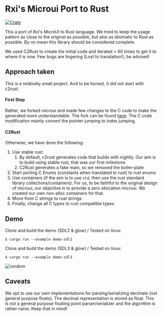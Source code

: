 # Rxi's Microui Port to Rust
[![Crate](https://img.shields.io/crates/v/microui.svg)](https://crates.io/crates/microui)

This a port of Rxi's MicroUI to Rust language. 
We tried to keep the usage pattern as close to the original as possible, but also as idiomatic to Rust as possible. By no mean this library should be considered complete.

We used C2Rust to create the initial code and iterated > 60 times to get it to where it is now. Few bugs are lingering (Lost to translation!), be advised!

## Approach taken
This is a relatively small project. And to be honest, it did not start with c2rust. 

#### First Step
Rather, we forked microui and made few changes to the C code to make the generated more understandable. The fork can be found [here](https://github.com/eloraiby/microui/commits/jump_int). The C code modification mainly convert the pointer jumping to index jumping.

#### C2Rust
Otherwise, we have done the following:
1. Use stable rust:
   1. By default, c2rust generates code that builds with nightly. Our aim is to build using stable rust, that was our first milestone.
   2. C2Rust generates a fake main, so we removed the boiler-plate
2. Start porting C Enums (constants when translated to rust) to rust enums
3. Use containers (if the aim is to use `std`, then use the rust standard library collections/containers). For us, to be faithful to the original design of microui, our objective is to provide a zero allocation microui. We created our own non-alloc containers for that.
4. Move from C strings to rust strings
5. Finally, change all C types to rust compatible types.

## Demo
Clone and build the demo (SDL2 & glow) / Tested on linux:
```
$ cargo run --example demo-sdl2
```

Clone and build the demo (SDL3 & glow) / Tested on linux:
```
$ cargo run --example demo-sdl3
```

![random](https://github.com/NeoCogi/microui-rs/raw/master/res/microui.png)

## Caveats
We opt to use our own implementations for parsing/serializing decimals (not general purpose floats). The decimal representation is stored as float. This is not a general purpose floating point parser/serializer and the algorithm is rather naive. Keep that in mind!
